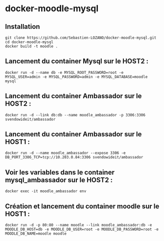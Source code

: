 docker-moodle-mysql
=============

## Installation
```
git clone https://github.com/Sebastien-LOZANO/docker-moodle-mysql.git
cd docker-moodle-mysql
docker build -t moodle .
```
## Lancement du container Mysql sur le HOST2 :
```
docker run -d --name db -e MYSQL_ROOT_PASSWORD=root -e MYSQL_USER=admin -e MYSQL_PASSWORD=admin -e MYSQL_DATABASE=moodle mysql
```
## Lancement du container Ambassador sur le HOST2 :
```
docker run -d --link db:db --name moodle_ambassador -p 3306:3306 svendowideit/ambassador
```
## Lancement du container Ambassador sur le HOST1 :
```
docker run -d --name moodle_ambassador --expose 3306 -e DB_PORT_3306_TCP=tcp://10.203.0.84:3306 svendowideit/ambassador
```
## Voir les variables dans le container mysql_ambassador sur le HOST2 :
```
docker exec -it moodle_ambassador env
```
## Création et lancement du container moodle sur le HOST1 :
```
docker run -d -p 80:80 --name moodle --link moodle_ambassador:db -e MOODLE_DB_HOST=db -e MOODLE_DB_USER=root -e MOODLE_DB_PASSWORD=root -e MOODLE_DB_NAME=moodle moodle
```
